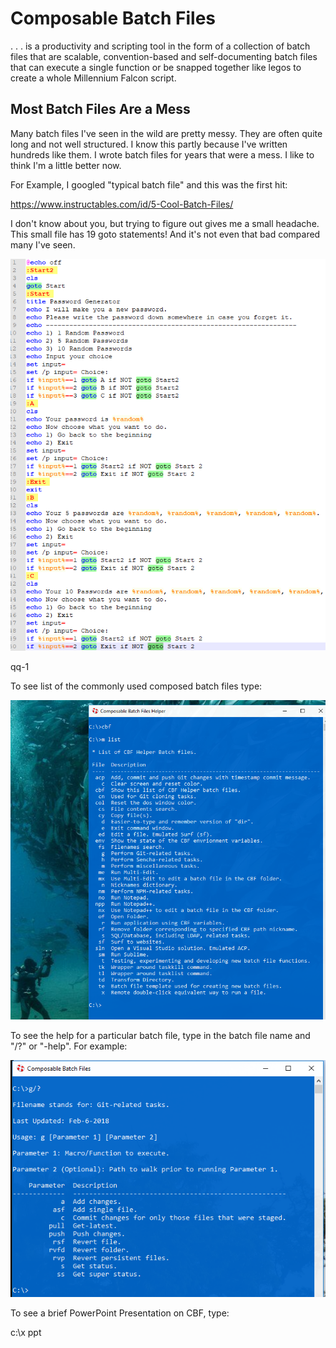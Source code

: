 # Composable Batch Files

. . . is a productivity and scripting tool in the form of a collection of batch files that are 
scalable, convention-based and self-documenting batch files that can execute a single function 
or be snapped together like legos to create a whole Millennium Falcon script.

## Most Batch Files Are a Mess

Many batch files I've seen in the wild are pretty messy. They are often quite long and not 
well structured. I know this partly because I've written hundreds like them. I wrote batch 
files for years that were a mess. I like to think I'm a little better now.

For Example, I googled "typical batch file" and this was the first hit:

https://www.instructables.com/id/5-Cool-Batch-Files/

I don't know about you, but trying to figure out gives me a small headache. This small file 
has 19 goto statements! And it's not even that bad compared many I've seen.

![](19_gotos.PNG)

qq-1


To see list of the commonly used composed batch files type:

![](cbf.png)



To see the help for a particular batch file, type in the batch file name and "/?" or "-help". 
For example:

![](help.png)



To see a brief PowerPoint Presentation on CBF, type:

c:\x ppt